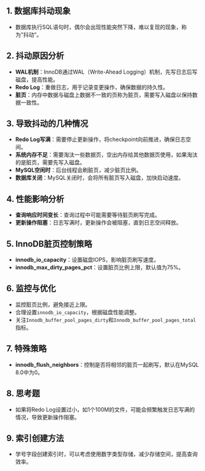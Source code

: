## 1. 数据库抖动现象

- 数据库执行SQL语句时，偶尔会出现性能突然下降，难以复现的现象，称为"抖动"。

## 2. 抖动原因分析

- **WAL机制**：InnoDB通过WAL（Write-Ahead Logging）机制，先写日志后写磁盘，提高性能。
- **Redo Log**：重做日志，用于记录变更操作，确保数据的持久性。
- **脏页**：内存中数据与磁盘上数据不一致的页称为脏页，需要写入磁盘以保持数据一致性。

## 3. 导致抖动的几种情况

- **Redo Log写满**：需要停止更新操作，将checkpoint向前推进，确保日志空间。
- **系统内存不足**：需要淘汰一些数据页，空出内存给其他数据页使用，如果淘汰的是脏页，需要先写入磁盘。
- **MySQL空闲时**：后台线程会刷脏页，减少脏页比例。
- **数据库关闭**：MySQL关闭时，会将所有脏页写入磁盘，加快启动速度。

## 4. 性能影响分析

- **查询响应时间变长**：查询过程中可能需要等待脏页刷写完成。
- **更新操作阻塞**：日志写满时，更新操作会被阻塞，直到日志空间释放。

## 5. InnoDB脏页控制策略

- **innodb_io_capacity**：设置磁盘IOPS，影响脏页刷写速度。
- **innodb_max_dirty_pages_pct**：设置脏页比例上限，默认值为75%。

## 6. 监控与优化

- 监控脏页比例，避免接近上限。
- 合理设置`innodb_io_capacity`，根据磁盘性能调整。
- 关注`Innodb_buffer_pool_pages_dirty`和`Innodb_buffer_pool_pages_total`指标。

## 7. 特殊策略

- **innodb_flush_neighbors**：控制是否将相邻的脏页一起刷写，默认在MySQL 8.0中为0。

## 8. 思考题

- 如果将Redo Log设置过小，如1个100M的文件，可能会频繁触发日志写满的情况，导致更新操作阻塞。

## 9. 索引创建方法

- 学号字段创建索引时，可以考虑使用数字类型存储，减少存储空间，提高查询效率。
